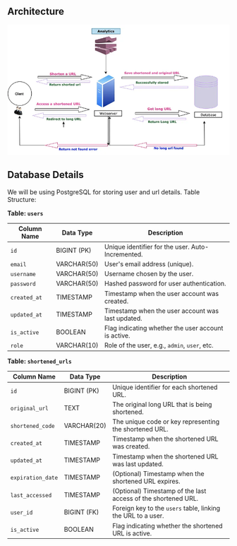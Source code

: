 ## Architecture

![alt text](public/images/docs/architecture.png)

## Database Details

We will be using PostgreSQL for storing user and url details. Table Structure:

**Table: `users`**

| Column Name     | Data Type       | Description                                                   |
|-----------------|-----------------|---------------------------------------------------------------|
| `id`            | BIGINT (PK)     | Unique identifier for the user. Auto-Incremented.             |
| `email`         | VARCHAR(50)     | User's email address (unique).                                |
| `username`      | VARCHAR(50)     | Username chosen by the user.                                  |
| `password`      | VARCHAR(50)     | Hashed password for user authentication.                      |
| `created_at`    | TIMESTAMP       | Timestamp when the user account was created.                  |
| `updated_at`    | TIMESTAMP       | Timestamp when the user account was last updated.             |
| `is_active`     | BOOLEAN         | Flag indicating whether the user account is active.           |
| `role`          | VARCHAR(10)     | Role of the user, e.g., `admin`, `user`, etc.                 |

**Table: `shortened_urls`**

| Column Name       | Data Type       | Description                                                   |
|-------------------|-----------------|---------------------------------------------------------------|
| `id`              | BIGINT (PK)     | Unique identifier for each shortened URL.                     |
| `original_url`    | TEXT            | The original long URL that is being shortened.                |
| `shortened_code`  | VARCHAR(20)     | The unique code or key representing the shortened URL.        |
| `created_at`      | TIMESTAMP       | Timestamp when the shortened URL was created.                 |
| `updated_at`      | TIMESTAMP       | Timestamp when the shortened URL was last updated.            |
| `expiration_date` | TIMESTAMP       | (Optional) Timestamp when the shortened URL expires.          |
| `last_accessed`   | TIMESTAMP       | (Optional) Timestamp of the last access of the shortened URL. |
| `user_id`         | BIGINT (FK)     | Foreign key to the `users` table, linking the URL to a user.  |
| `is_active`       | BOOLEAN         | Flag indicating whether the shortened URL is active.          |
